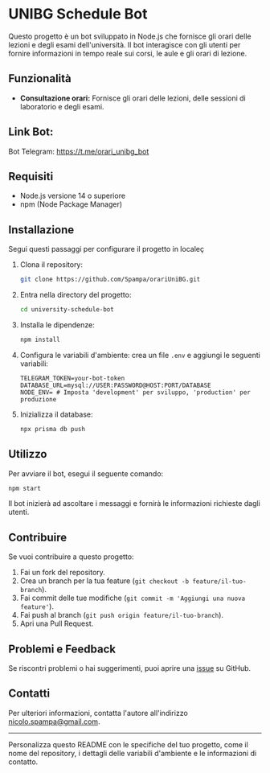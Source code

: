 # UNIBG Schedule Bot

Questo progetto è un bot sviluppato in Node.js che fornisce gli orari delle lezioni e degli esami dell'università. Il bot interagisce con gli utenti per fornire informazioni in tempo reale sui corsi, le aule e gli orari di lezione.

## Funzionalità

- **Consultazione orari:** Fornisce gli orari delle lezioni, delle sessioni di laboratorio e degli esami.

## Link Bot:

Bot Telegram: https://t.me/orari_unibg_bot

## Requisiti

- Node.js versione 14 o superiore
- npm (Node Package Manager)

## Installazione

Segui questi passaggi per configurare il progetto in localeç

1. Clona il repository:

   ```bash
   git clone https://github.com/Spampa/orariUniBG.git
   ```

2. Entra nella directory del progetto:

   ```bash
   cd university-schedule-bot
   ```

3. Installa le dipendenze:

   ```bash
   npm install
   ```

4. Configura le variabili d'ambiente: crea un file `.env` e aggiungi le seguenti variabili:

   ```plaintext
   TELEGRAM_TOKEN=your-bot-token
   DATABASE_URL=mysql://USER:PASSWORD@HOST:PORT/DATABASE
   NODE_ENV= # Imposta 'development' per sviluppo, 'production' per produzione
   ```
5. Inizializza il database:

   ```bash
   npx prisma db push
   ```

## Utilizzo

Per avviare il bot, esegui il seguente comando:

```bash
npm start
```

Il bot inizierà ad ascoltare i messaggi e fornirà le informazioni richieste dagli utenti.

## Contribuire

Se vuoi contribuire a questo progetto:

1. Fai un fork del repository.
2. Crea un branch per la tua feature (`git checkout -b feature/il-tuo-branch`).
3. Fai commit delle tue modifiche (`git commit -m 'Aggiungi una nuova feature'`).
4. Fai push al branch (`git push origin feature/il-tuo-branch`).
5. Apri una Pull Request.

## Problemi e Feedback

Se riscontri problemi o hai suggerimenti, puoi aprire una [issue](https://github.com/tuo-username/university-schedule-bot/issues) su GitHub.

## Contatti

Per ulteriori informazioni, contatta l'autore all'indirizzo nicolo.spampa@gmail.com.

---

Personalizza questo README con le specifiche del tuo progetto, come il nome del repository, i dettagli delle variabili d'ambiente e le informazioni di contatto.
